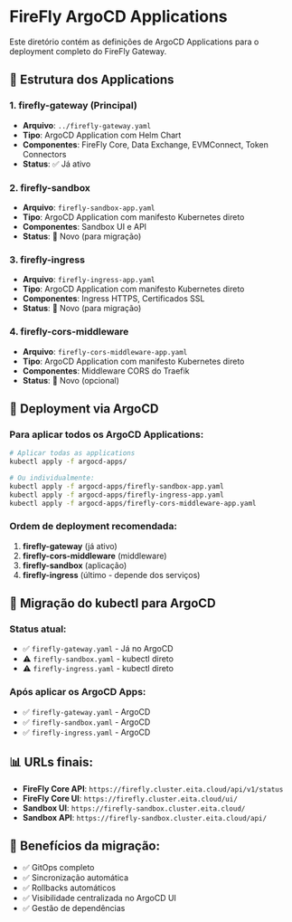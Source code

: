 # FireFly ArgoCD Applications

Este diretório contém as definições de ArgoCD Applications para o deployment completo do FireFly Gateway.

## 📁 Estrutura dos Applications

### **1. firefly-gateway (Principal)**
- **Arquivo**: `../firefly-gateway.yaml`
- **Tipo**: ArgoCD Application com Helm Chart
- **Componentes**: FireFly Core, Data Exchange, EVMConnect, Token Connectors
- **Status**: ✅ Já ativo

### **2. firefly-sandbox**
- **Arquivo**: `firefly-sandbox-app.yaml`
- **Tipo**: ArgoCD Application com manifesto Kubernetes direto
- **Componentes**: Sandbox UI e API
- **Status**: 🔄 Novo (para migração)

### **3. firefly-ingress**
- **Arquivo**: `firefly-ingress-app.yaml`
- **Tipo**: ArgoCD Application com manifesto Kubernetes direto
- **Componentes**: Ingress HTTPS, Certificados SSL
- **Status**: 🔄 Novo (para migração)

### **4. firefly-cors-middleware**
- **Arquivo**: `firefly-cors-middleware-app.yaml`
- **Tipo**: ArgoCD Application com manifesto Kubernetes direto
- **Componentes**: Middleware CORS do Traefik
- **Status**: 🔄 Novo (opcional)

## 🚀 Deployment via ArgoCD

### **Para aplicar todos os ArgoCD Applications:**

```bash
# Aplicar todas as applications
kubectl apply -f argocd-apps/

# Ou individualmente:
kubectl apply -f argocd-apps/firefly-sandbox-app.yaml
kubectl apply -f argocd-apps/firefly-ingress-app.yaml
kubectl apply -f argocd-apps/firefly-cors-middleware-app.yaml
```

### **Ordem de deployment recomendada:**

1. **firefly-gateway** (já ativo)
2. **firefly-cors-middleware** (middleware)
3. **firefly-sandbox** (aplicação)
4. **firefly-ingress** (último - depende dos serviços)

## 🔄 Migração do kubectl para ArgoCD

### **Status atual:**
- ✅ `firefly-gateway.yaml` - Já no ArgoCD
- ⚠️ `firefly-sandbox.yaml` - kubectl direto
- ⚠️ `firefly-ingress.yaml` - kubectl direto

### **Após aplicar os ArgoCD Apps:**
- ✅ `firefly-gateway.yaml` - ArgoCD
- ✅ `firefly-sandbox.yaml` - ArgoCD  
- ✅ `firefly-ingress.yaml` - ArgoCD

## 📊 URLs finais:

- **FireFly Core API**: `https://firefly.cluster.eita.cloud/api/v1/status`
- **FireFly Core UI**: `https://firefly.cluster.eita.cloud/ui/`
- **Sandbox UI**: `https://firefly-sandbox.cluster.eita.cloud/`
- **Sandbox API**: `https://firefly-sandbox.cluster.eita.cloud/api/`

## 🎯 Benefícios da migração:

- ✅ GitOps completo
- ✅ Sincronização automática
- ✅ Rollbacks automáticos  
- ✅ Visibilidade centralizada no ArgoCD UI
- ✅ Gestão de dependências